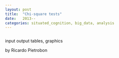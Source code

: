 ```yaml
---
layout: post
title:  "Chi-square tests"
date:   2013--
categories: situated_cognition, big_data, analysis
---
```



![]()

<title>{{ page.title }}</title>


input
output tables, graphics

<!-- another post with interpretation or R output using simulated data and gist with simulation -->

<!-- another post with equation hacking approach -- plot curve and play with it -->


by Ricardo Pietrobon